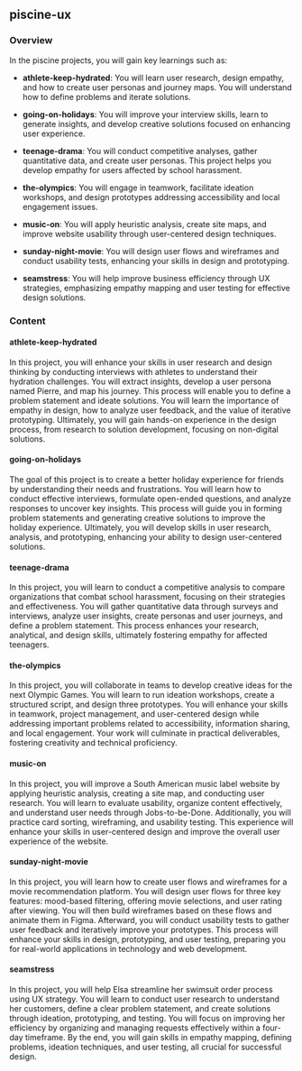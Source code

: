 ## piscine-ux

### Overview

In the piscine projects, you will gain key learnings such as:

- **athlete-keep-hydrated**: You will learn user research, design empathy, and
  how to create user personas and journey maps. You will understand how to
  define problems and iterate solutions.

- **going-on-holidays**: You will improve your interview skills, learn to
  generate insights, and develop creative solutions focused on enhancing user
  experience.

- **teenage-drama**: You will conduct competitive analyses, gather quantitative
  data, and create user personas. This project helps you develop empathy for
  users affected by school harassment.

- **the-olympics**: You will engage in teamwork, facilitate ideation workshops,
  and design prototypes addressing accessibility and local engagement issues.

- **music-on**: You will apply heuristic analysis, create site maps, and improve
  website usability through user-centered design techniques.

- **sunday-night-movie**: You will design user flows and wireframes and conduct
  usability tests, enhancing your skills in design and prototyping.

- **seamstress**: You will help improve business efficiency through UX
  strategies, emphasizing empathy mapping and user testing for effective design
  solutions.

### Content

#### athlete-keep-hydrated

In this project, you will enhance your skills in user research and design
thinking by conducting interviews with athletes to understand their hydration
challenges. You will extract insights, develop a user persona named Pierre, and
map his journey. This process will enable you to define a problem statement and
ideate solutions. You will learn the importance of empathy in design, how to
analyze user feedback, and the value of iterative prototyping. Ultimately, you
will gain hands-on experience in the design process, from research to solution
development, focusing on non-digital solutions.

#### going-on-holidays

The goal of this project is to create a better holiday experience for friends by
understanding their needs and frustrations. You will learn how to conduct
effective interviews, formulate open-ended questions, and analyze responses to
uncover key insights. This process will guide you in forming problem statements
and generating creative solutions to improve the holiday experience. Ultimately,
you will develop skills in user research, analysis, and prototyping, enhancing
your ability to design user-centered solutions.

#### teenage-drama

In this project, you will learn to conduct a competitive analysis to compare
organizations that combat school harassment, focusing on their strategies and
effectiveness. You will gather quantitative data through surveys and interviews,
analyze user insights, create personas and user journeys, and define a problem
statement. This process enhances your research, analytical, and design skills,
ultimately fostering empathy for affected teenagers.

#### the-olympics

In this project, you will collaborate in teams to develop creative ideas for the
next Olympic Games. You will learn to run ideation workshops, create a
structured script, and design three prototypes. You will enhance your skills in
teamwork, project management, and user-centered design while addressing
important problems related to accessibility, information sharing, and local
engagement. Your work will culminate in practical deliverables, fostering
creativity and technical proficiency.

#### music-on

In this project, you will improve a South American music label website by
applying heuristic analysis, creating a site map, and conducting user research.
You will learn to evaluate usability, organize content effectively, and
understand user needs through Jobs-to-be-Done. Additionally, you will practice
card sorting, wireframing, and usability testing. This experience will enhance
your skills in user-centered design and improve the overall user experience of
the website.

#### sunday-night-movie

In this project, you will learn how to create user flows and wireframes for a
movie recommendation platform. You will design user flows for three key
features: mood-based filtering, offering movie selections, and user rating after
viewing. You will then build wireframes based on these flows and animate them in
Figma. Afterward, you will conduct usability tests to gather user feedback and
iteratively improve your prototypes. This process will enhance your skills in
design, prototyping, and user testing, preparing you for real-world applications
in technology and web development.

#### seamstress

In this project, you will help Elsa streamline her swimsuit order process using
UX strategy. You will learn to conduct user research to understand her
customers, define a clear problem statement, and create solutions through
ideation, prototyping, and testing. You will focus on improving her efficiency
by organizing and managing requests effectively within a four-day timeframe. By
the end, you will gain skills in empathy mapping, defining problems, ideation
techniques, and user testing, all crucial for successful design.
